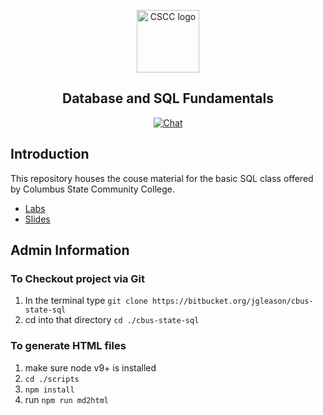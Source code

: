 <p align="center"><a href="https://vuejs.org" target="_blank"><img width="100" src="https://www.coursehero.com/img/school_seals/1779.jpg" alt="CSCC logo"></a></p>
<h2 align="center"> Database and SQL Fundamentals </h2>

<p align="center">
  <a href="https://cscc7730.slack.com/"><img src="https://img.shields.io/badge/chat-on%20slack-7289da.svg" alt="Chat"></a>
</p>

## Introduction ##

This repository houses the couse material for the basic SQL class offered by Columbus State Community College.

* [Labs](./labs/README.md)
* [Slides](https://slides.com/jackiegleason/deck-11)

## Admin Information ##

### To Checkout project via Git

1. In the terminal type `git clone https://bitbucket.org/jgleason/cbus-state-sql`
2. cd into that directory `cd ./cbus-state-sql`

### To generate HTML files ###

1. make sure node v9+ is installed  
2. `cd ./scripts`
3. `npm install` 
4. run `npm run md2html` 
